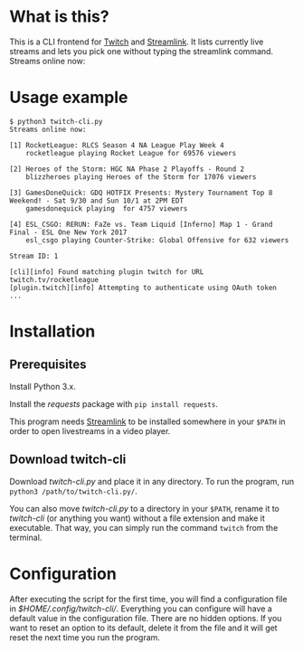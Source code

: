 # What is this?

This is a CLI frontend for [Twitch](https://www.twitch.tv) and
[Streamlink](https://github.com/streamlink/streamlink). It lists currently live
streams and lets you pick one without typing the streamlink command.
Streams online now:

# Usage example
```
$ python3 twitch-cli.py
Streams online now:

[1] RocketLeague: RLCS Season 4 NA League Play Week 4
    rocketleague playing Rocket League for 69576 viewers

[2] Heroes of the Storm: HGC NA Phase 2 Playoffs - Round 2
    blizzheroes playing Heroes of the Storm for 17076 viewers

[3] GamesDoneQuick: GDQ HOTFIX Presents: Mystery Tournament Top 8 Weekend! - Sat 9/30 and Sun 10/1 at 2PM EDT
    gamesdonequick playing  for 4757 viewers

[4] ESL_CSGO: RERUN: FaZe vs. Team Liquid [Inferno] Map 1 - Grand Final - ESL One New York 2017
    esl_csgo playing Counter-Strike: Global Offensive for 632 viewers

Stream ID: 1

[cli][info] Found matching plugin twitch for URL twitch.tv/rocketleague
[plugin.twitch][info] Attempting to authenticate using OAuth token
...
```

# Installation

## Prerequisites

Install Python 3.x.

Install the *requests* package with `pip install requests`.

This program needs [Streamlink](https://github.com/streamlink/streamlink) to be
installed somewhere in your `$PATH` in order to open livestreams in a video
player.

## Download twitch-cli

Download *twitch-cli.py* and place it in any directory. To run the program, run
`python3 /path/to/twitch-cli.py/`.

You can also move *twitch-cli.py* to a directory in your `$PATH`, rename it to
*twitch-cli* (or anything you want) without a file extension and make it
executable. That way, you can simply run the command `twitch` from the terminal.

# Configuration

After executing the script for the first time, you will find a configuration
file in *$HOME/.config/twitch-cli/*. Everything you can configure will have a
default value in the configuration file. There are no hidden options. If you
want to reset an option to its default, delete it from the file and it will get
reset the next time you run the program.
